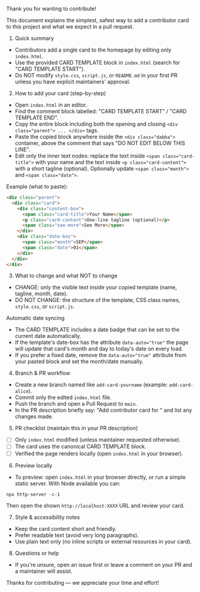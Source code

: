 Thank you for wanting to contribute!

This document explains the simplest, safest way to add a contributor card to this project and what we expect in a pull request.

1) Quick summary
- Contributors add a single card to the homepage by editing only `index.html`.
- Use the provided CARD TEMPLATE block in `index.html` (search for "CARD TEMPLATE START").
- Do NOT modify `style.css`, `script.js`, or `README.md` in your first PR unless you have explicit maintainers' approval.

2) How to add your card (step-by-step)
- Open `index.html` in an editor.
- Find the comment block labelled: "CARD TEMPLATE START" / "CARD TEMPLATE END".
- Copy the entire block including both the opening and closing `<div class="parent"> ... </div>` tags.
- Paste the copied block anywhere inside the `<div class="dabba">` container, above the comment that says "DO NOT EDIT BELOW THIS LINE".
- Edit only the inner text nodes: replace the text inside `<span class="card-title">` with your name and the text inside `<p class="card-content">` with a short tagline (optional). Optionally update `<span class="month">` and `<span class="date">`.

Example (what to paste):

```html
<div class="parent">
  <div class="card">
    <div class="content-box">
      <span class="card-title">Your Name</span>
      <p class="card-content">One-line tagline (optional)</p>
      <span class="see-more">See More</span>
    </div>
    <div class="date-box">
      <span class="month">SEP</span>
      <span class="date">01</span>
    </div>
  </div>
</div>
```

3) What to change and what NOT to change
- CHANGE: only the visible text inside your copied template (name, tagline, month, date).
- DO NOT CHANGE: the structure of the template, CSS class names, `style.css`, or `script.js`.

Automatic date syncing
- The CARD TEMPLATE includes a date badge that can be set to the current date automatically.
- If the template's date-box has the attribute `data-auto="true"` the page will update that card's month and day to today's date on every load.
- If you prefer a fixed date, remove the `data-auto="true"` attribute from your pasted block and set the month/date manually.

4) Branch & PR workflow
- Create a new branch named like `add-card-yourname` (example: `add-card-alice`).
- Commit only the edited `index.html` file.
- Push the branch and open a Pull Request to `main`.
- In the PR description briefly say: "Add contributor card for <Your Name>" and list any changes made.

5) PR checklist (maintain this in your PR description)
- [ ] Only `index.html` modified (unless maintainer requested otherwise).
- [ ] The card uses the canonical CARD TEMPLATE block.
- [ ] Verified the page renders locally (open `index.html` in your browser).

6) Preview locally
- To preview: open `index.html` in your browser directly, or run a simple static server. With Node available you can:

```powershell
npx http-server -c-1
```

Then open the shown `http://localhost:XXXX` URL and review your card.

7) Style & accessibility notes
- Keep the card content short and friendly.
- Prefer readable text (avoid very long paragraphs).
- Use plain text only (no inline scripts or external resources in your card).

8) Questions or help
- If you're unsure, open an issue first or leave a comment on your PR and a maintainer will assist.

Thanks for contributing — we appreciate your time and effort!

